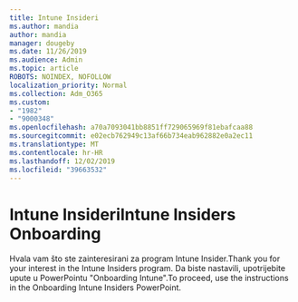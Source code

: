 ```yaml
---
title: Intune Insideri
ms.author: mandia
author: mandia
manager: dougeby
ms.date: 11/26/2019
ms.audience: Admin
ms.topic: article
ROBOTS: NOINDEX, NOFOLLOW
localization_priority: Normal
ms.collection: Adm_O365
ms.custom:
- "1982"
- "9000348"
ms.openlocfilehash: a70a7093041bb8851ff729065969f81ebafcaa88
ms.sourcegitcommit: e02ecb762949c13af66b734eab962882e0a2ec11
ms.translationtype: MT
ms.contentlocale: hr-HR
ms.lasthandoff: 12/02/2019
ms.locfileid: "39663532"
---
```

# <a name="intune-insiders-onboarding"></a><span data-ttu-id="d86c7-102">Intune Insideri</span><span class="sxs-lookup"><span data-stu-id="d86c7-102">Intune Insiders Onboarding</span></span>

<span data-ttu-id="d86c7-103">Hvala vam što ste zainteresirani za program Intune Insider.</span><span class="sxs-lookup"><span data-stu-id="d86c7-103">Thank you for your interest in the Intune Insiders program.</span></span> <span data-ttu-id="d86c7-104">Da biste nastavili, upotrijebite upute u PowerPointu "Onboarding Intune".</span><span class="sxs-lookup"><span data-stu-id="d86c7-104">To proceed, use the instructions in the Onboarding Intune Insiders PowerPoint.</span></span>
